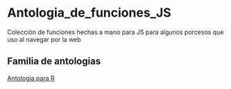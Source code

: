 # Antologia_de_funciones_JS
Colección de funciones hechas a mano para JS para algunos porcesos que uso al navegar por la web

## Familia de antologias

[Antologia para R](https://github.com/crissthiandi/antologiadefunciones)
